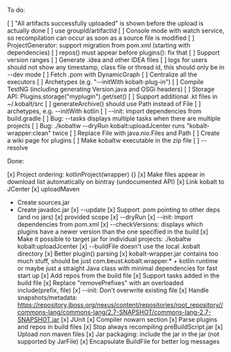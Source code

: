 To do:

[ ] "All artifacts successfully uploaded" is shown before the upload is actually done
[ ] use groupId/artifactId
[ ] Console mode with watch service, so recompilation can occur as soon as a source file is modified
[ ] ProjectGenerator: support migration from pom.xml (starting with dependencies)
[ ] repos() must appear before plugins(): fix that
[ ] Support version ranges
[ ] Generate .idea and other IDEA files
[ ] logs for users should not show any timestamp, class file or thread id, this should only be in --dev mode
[ ] Fetch .pom with DynamicGraph
[ ] Centralize all the executors
[ ] Archetypes (e.g. "--initWith kobalt-plug-in")
[ ] Compile TestNG (including generating Version.java and OSGi headers)
[ ] Storage API: Plugins.storage("myplugin").get/set()
[ ] Support additional .kt files in ~/.kobalt/src
[ ] generateArchive() should use Path instead of File
[ ] archetypes, e.g. --initWith kotlin
[ ] --init: import dependencies from build.gradle
[ ] Bug: --tasks displays multiple tasks when there are multiple projects
[ ] Bug: ./kobaltw --dryRun kobalt:uploadJcenter runs "kobalt-wrapper:clean" twice
[ ] Replace File with java.nio.Files and Path
[ ] Create a wiki page for plugins
[ ] Make kobaltw executable in the zip file
[ ] --resolve <dep>

Done:

[x] Project ordering: kotlinProject(wrapper) {}
[x] Make files appear in download list automatically on bintray (undocumented API)
[x] Link kobalt to JCenter
[x] uploadMaven
  + Create sources.jar
  + Create javadoc.jar
[x] --update
[x] Support .pom pointing to other deps (and no jars)
[x] provided scope
[x] --dryRun
[x] --init: import dependencies from pom.xml
[x] --checkVersions: displays which plugins have a newer version than the one specified in the build
[x] Make it possible to target jar for individual projects: ./kobaltw kobalt:uploadJcenter
[x] --buildFile doesn't use the local .kobalt directory
[x] Better plugin() parsing
[x] kobalt-wrapper.jar contains too much stuff, should be just com.beust.kobalt.wrapper.* + kotlin runtime or maybe
just a straight Java class with minimal dependencies for fast start up
[x] Add repos from the build file
[x] Support tasks added in the build file
[x] Replace "removePrefixes" with an overloaded include(prefix, file)
[x] --init: Don't overwrite existing file
[x] Handle snapshots/metadata: https://repository.jboss.org/nexus/content/repositories/root_repository//commons-lang/commons-lang/2.7-SNAPSHOT/commons-lang-2.7-SNAPSHOT.jar
[x] JUnit
[x] Compiler nowarn section
[x] Parse plugins and repos in build files
[x] Stop always recompiling preBuildScript.jar
[x] Upload non maven files
[x] Jar packaging: include the jar in the jar (not supported by JarFile)
[x] Encapsulate BuildFile for better log messages


